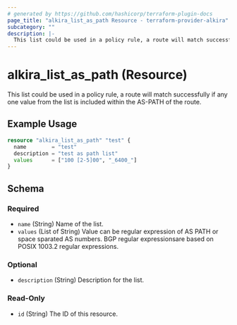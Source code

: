 ```yaml
---
# generated by https://github.com/hashicorp/terraform-plugin-docs
page_title: "alkira_list_as_path Resource - terraform-provider-alkira"
subcategory: ""
description: |-
  This list could be used in a policy rule, a route will match successfully if any one value from the list is included within the AS-PATH of the route.
---
```


# alkira_list_as_path (Resource)

This list could be used in a policy rule, a route will match successfully if any one value from the list is included within the AS-PATH of the route.

## Example Usage

```terraform
resource "alkira_list_as_path" "test" {
  name        = "test"
  description = "test as path list"
  values      = ["100 [2-5]00", "_6400_"]
}
```

<!-- schema generated by tfplugindocs -->
## Schema

### Required

- `name` (String) Name of the list.
- `values` (List of String) Value can be regular expression of AS PATH or space sparated AS numbers. BGP regular expressionsare based on POSIX 1003.2 regular expressions.

### Optional

- `description` (String) Description for the list.

### Read-Only

- `id` (String) The ID of this resource.


